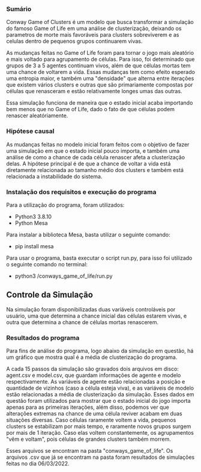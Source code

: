 ### Sumário

Conway Game of Clusters é um modelo que busca transformar a simulação do famoso Game of Life em uma análise de clusterização, deixando os parametros de morte mais favoráveis para clusters sobreviverem e as celulas dentro de pequenos grupos continuarem vivas.

As mudanças feitas no Game of Life foram para tornar o jogo mais aleatório e mais voltado para agrupamento de células. Para isso, foi determinado que grupos de 3 a 5 agentes continuam vivos, além de que células mortas tem uma chance de voltarem a vida. Essas mudanças tem como efeito esperado uma entropia maior, e também uma "densidade" que alterna entre iterações que existem vários clusters e outras que são primariamente compostas por células que renasceram e estão relativamente longes umas das outras.

Essa simulação funciona de maneira que o estado inicial acaba importando bem menos que no Game of Life, dado o fato de que células podem renascer aleatóriamente.

###  Hipótese causal

As mudanças feitas no modelo inicial foram feitos com o objetivo de fazer uma simulação em que o estado inicial pouco importa, e também uma análise de como a chance de cada célula renascer afeta a clusterização delas. A hipótese principal é de que a chance de voltar a vida está diretamente relacionada ao tamanho médio dos clusters e também está relacionada a instabilidade do sistema.

### Instalação dos requisitos e execução do programa

Para a utilização do programa, foram utilizados:

* Python3 3.8.10
* Python Mesa

Para instalar a biblioteca Mesa, basta utilizar o seguinte comando:

* pip install mesa

Para usar o programa, basta executar o script run.py, para isso foi utilizado o seguinte comando no terminal:

* python3 /conways_game_of_life/run.py

## Controle da Simulação

Na simulação foram disponibilizadas duas variáveis controláveis por usuário, uma que determina a chance inicial das células estarem vivas, e outra que determina a chance de células mortas renascerem.

### Resultados do programa

Para fins de análise do programa, logo abaixo da simulação em questão, há um gráfico que mostra qual é a média de clusterização do programa.

A cada 15 passos da simulação são gravados dois arquivos em disco: agent.csv e model.csv, que guardam informações de agente e modelo respectivamente. As variáveis de agente estão relacionadas a posição e quantidade de vizinhos (caso a célula esteja viva), e as variáveis de modelo estão relacionadas a média de clusterização da simulação. Esses dados em questão foram utilizados para mostrar que o estado inicial do jogo importa apenas para as primeiras iterações, além disso, podemos ver que alterações extremas na chance de uma célula reviver acabam em duas situações diversas. Caso células raramente voltem a vida, pequenos clusters se estabilizam por mais tempo, e raramente novos grupos surgem por mais de 1 iteração. Caso elas voltem constantemente, os agrupamentos "vêm e voltam", pois células de grandes clusters também morrem.

Esses arquivos se encontram na pasta "conways_game_of_life". Os arquivos .csv que já se encontram na pasta foram resultados de simulações feitas no dia 06/03/2022.
